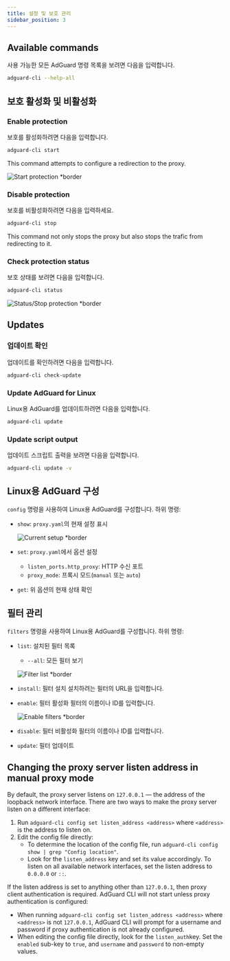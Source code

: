 ```yaml
---
title: 설정 및 보호 관리
sidebar_position: 3
---
```


## Available commands

사용 가능한 모든 AdGuard 명령 목록을 보려면 다음을 입력합니다.

```sh
adguard-cli --help-all
```

## 보호 활성화 및 비활성화

### Enable protection

보호를 활성화하려면 다음을 입력합니다.

```sh
adguard-cli start
```

This command attempts to configure a redirection to the proxy.

![Start protection \*border](https://cdn.adtidy.org/content/Kb/ad_blocker/linux/start-protection.gif)

### Disable protection

보호를 비활성화하려면 다음을 입력하세요.

```sh
adguard-cli stop
```

This command not only stops the proxy but also stops the trafic from redirecting to it.

### Check protection status

보호 상태를 보려면 다음을 입력합니다.

```sh
adguard-cli status
```

![Status/Stop protection \*border](https://cdn.adtidy.org/content/Kb/ad_blocker/linux/activation6.png)

## Updates

### 업데이트 확인

업데이트를 확인하려면 다음을 입력합니다.

```sh
adguard-cli check-update
```

### Update AdGuard for Linux

Linux용 AdGuard를 업데이트하려면 다음을 입력합니다.

```sh
adguard-cli update
```

### Update script output

업데이트 스크립트 출력을 보려면 다음을 입력합니다.

```sh
adguard-cli update -v
```

## Linux용 AdGuard 구성

`config` 명령을 사용하여 Linux용 AdGuard를 구성합니다. 하위 명령:

- `show`: `proxy.yaml`의 현재 설정 표시

    ![Current setup \*border](https://cdn.adtidy.org/content/Kb/ad_blocker/linux/activation7.png)

- `set`: `proxy.yaml`에서 옵션 설정
    - `listen_ports.http_proxy`: HTTP 수신 포트
    - `proxy_mode`: 프록시 모드(`manual` 또는 `auto`)

- `get`: 위 옵션의 현재 상태 확인

## 필터 관리

`filters` 명령을 사용하여 Linux용 AdGuard를 구성합니다. 하위 명령:

- `list`: 설치된 필터 목록

    - `--all`: 모든 필터 보기

    ![Filter list \*border](https://cdn.adtidy.org/content/Kb/ad_blocker/linux/filter-list.png)

- `install`: 필터 설치 설치하려는 필터의 URL을 입력합니다.

- `enable`: 필터 활성화 필터의 이름이나 ID를 입력합니다.

    ![Enable filters \*border](https://cdn.adtidy.org/content/Kb/ad_blocker/linux/built-in-filters.png)

- `disable`: 필터 비활성화 필터의 이름이나 ID를 입력합니다.

- `update`: 필터 업데이트

## Changing the proxy server listen address in manual proxy mode

By default, the proxy server listens on `127.0.0.1` — the address of the loopback network interface.
There are two ways to make the proxy server listen on a different interface:

1. Run `adguard-cli config set listen_address <address>` where `<address>` is the address to listen on.
2. Edit the config file directly:
    - To determine the location of the config file, run `adguard-cli config show | grep "Config location"`.
    - Look for the `listen_address` key and set its value accordingly. To listen on all available network interfaces, set the listen address to `0.0.0.0` or `::`.

If the listen address is set to anything other than `127.0.0.1`, then proxy client authentication is required. AdGuard CLI will not start unless proxy authentication is configured:

- When running `adguard-cli config set listen_address <address>` where `<address>` is not `127.0.0.1`, AdGuard CLI will prompt for a username and password if proxy authentication is not already configured.
- When editing the config file directly, look for the `listen_auth`key. Set the `enabled` sub-key to `true`, and `username` and `password` to non-empty values.
